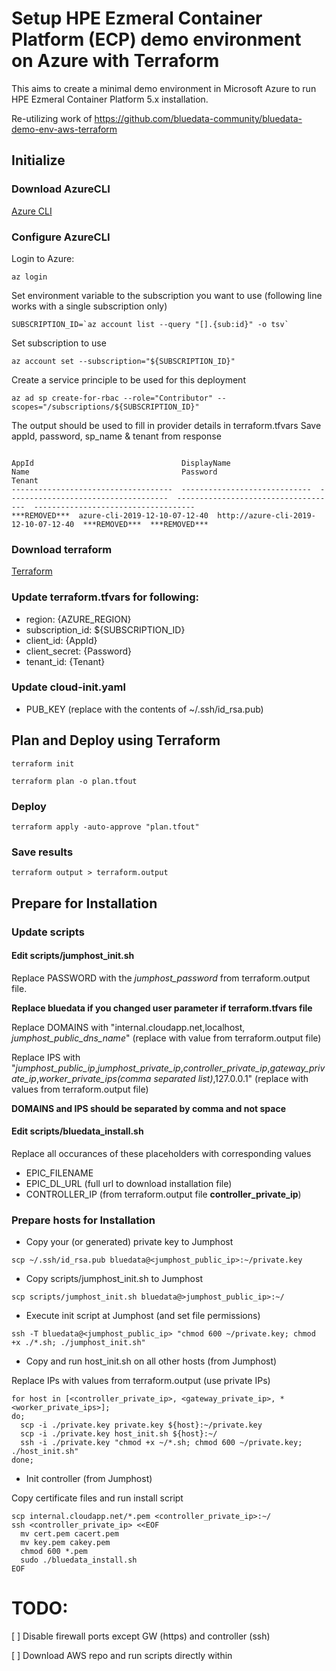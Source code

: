 # Setup HPE Ezmeral Container Platform (ECP) demo environment on Azure with Terraform

This aims to create a minimal demo environment in Microsoft Azure to run HPE Ezmeral Container Platform 5.x installation.

Re-utilizing work of https://github.com/bluedata-community/bluedata-demo-env-aws-terraform

## Initialize

### Download AzureCLI 

[Azure CLI](https://docs.microsoft.com/en-us/cli/azure/install-azure-cli)

### Configure AzureCLI
Login to Azure:
```
az login
```

<!-- Query subscription ID
```
az account list --query "[].{name:name, subscriptionId:id, tenantId:tenantId}"
``` -->

Set environment variable to the subscription you want to use (following line works with a single subscription only)
```
SUBSCRIPTION_ID=`az account list --query "[].{sub:id}" -o tsv`
```

Set subscription to use
```
az account set --subscription="${SUBSCRIPTION_ID}"
```

Create a service principle to be used for this deployment
```
az ad sp create-for-rbac --role="Contributor" --scopes="/subscriptions/${SUBSCRIPTION_ID}"
```

The output should be used to fill in provider details in terraform.tfvars
Save appId, password, sp_name & tenant from response

```

AppId                                 DisplayName                    Name                                  Password                              Tenant
------------------------------------  -----------------------------  ------------------------------------  ------------------------------------  ------------------------------------
***REMOVED***  azure-cli-2019-12-10-07-12-40  http://azure-cli-2019-12-10-07-12-40  ***REMOVED***  ***REMOVED***

```
### Download terraform

[Terraform](https://www.terraform.io/downloads.html)

### Update terraform.tfvars for following:
- region: {AZURE_REGION}
- subscription_id: ${SUBSCRIPTION_ID}
- client_id: {AppId}
- client_secret: {Password}
- tenant_id: {Tenant}

### Update cloud-init.yaml
- PUB_KEY (replace with the contents of ~/.ssh/id_rsa.pub)

## Plan and Deploy using Terraform

```
terraform init
```

```
terraform plan -o plan.tfout
```

### Deploy
```
terraform apply -auto-approve "plan.tfout"
```

### Save results
```
terraform output > terraform.output
```

## Prepare for Installation

### Update scripts

#### Edit scripts/jumphost_init.sh

Replace PASSWORD with the *jumphost_password* from terraform.output file.

**Replace bluedata if you changed user parameter if terraform.tfvars file**

Replace DOMAINS with "internal.cloudapp.net,localhost, *jumphost_public_dns_name*" (replace with value from terraform.output file)

Replace IPS with "*jumphost_public_ip*,*jumphost_private_ip*,*controller_private_ip*,*gateway_private_ip*,*worker_private_ips(comma separated list)*,127.0.0.1" (replace with values from terraform.output file)

**DOMAINS and IPS should be separated by comma and not space**

#### Edit scripts/bluedata_install.sh

Replace all occurances of these placeholders with corresponding values

- EPIC_FILENAME
- EPIC_DL_URL (full url to download installation file)
- CONTROLLER_IP (from terraform.output file **controller_private_ip**)

### Prepare hosts for Installation

- Copy your (or generated) private key to Jumphost

```
scp ~/.ssh/id_rsa.pub bluedata@<jumphost_public_ip>:~/private.key
```

- Copy scripts/jumphost_init.sh to Jumphost
```
scp scripts/jumphost_init.sh bluedata@>jumphost_public_ip>:~/
```

- Execute init script at Jumphost (and set file permissions)

```
ssh -T bluedata@<jumphost_public_ip> "chmod 600 ~/private.key; chmod +x ./*.sh; ./jumphost_init.sh"
```

- Copy and run host_init.sh on all other hosts (from Jumphost)

Replace IPs with values from terraform.output (use private IPs)
```
for host in [<controller_private_ip>, <gateway_private_ip>, *<worker_private_ips>]; 
do; 
  scp -i ./private.key private.key ${host}:~/private.key
  scp -i ./private.key host_init.sh ${host}:~/
  ssh -i ./private.key "chmod +x ~/*.sh; chmod 600 ~/private.key; ./host_init.sh"
done;
```

- Init controller (from Jumphost)

Copy certificate files and run install script

```
scp internal.cloudapp.net/*.pem <controller_private_ip>:~/
ssh <controller_private_ip> <<EOF
  mv cert.pem cacert.pem
  mv key.pem cakey.pem
  chmod 600 *.pem
  sudo ./bluedata_install.sh
EOF

```

# TODO:

[ ] Disable firewall ports except GW (https) and controller (ssh)

[ ] Download AWS repo and run scripts directly within
